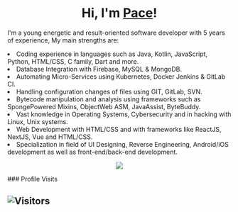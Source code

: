 <div align="center">

<h1>Hi, I'm <a href="https://www.github.com/PaceCodes">Pace</a>!</h1>
</div>

I'm a young energetic and result-oriented software developer with 5 years of experience, My main strengths are:
      <li>
        Coding experience in languages such as Java, Kotlin, JavaScript, Python,
        HTML/CSS, C family, Dart and more.
      </li>
      <li>Database Integration with Firebase, MySQL & MongoDB. </li>
      <li>
        Automating Micro-Services using Kubernetes, Docker Jenkins & GitLab CI.
      </li>
      <li>Handling configuration changes of files using GIT, GitLab, SVN.</li>
      <li>
        Bytecode manipulation and analysis using frameworks such as
        SpongePowered Mixins, ObjectWeb ASM, JavaAssist, ByteBuddy.
      </li>
      <li>
        Vast knowledge in Operating Systems, Cybersecurity and in hacking with
        Linux, Unix systems.
      </li>
      <li>
        Web Development with HTML/CSS and with frameworks like ReactJS, NextJS,
        Vue and HTML/CSS.
      </li>
      <li>
        Specialization in field of UI Designing, Reverse Engineering,
        Android/iOS development as well as front-end/back-end development.
      </li>
<p align = "center"><img src = "https://github-widgetbox.vercel.app/api/skills?names=java,kotlin,python,html,css,javascript,typescript,dart,c,cpp,csharp,bash,powershell,swift&includeNames=true"></p>
### Profile Visits 

![Visitors](https://komarev.com/ghpvc/?username=PaceCodes&color=blueviolet)
---
